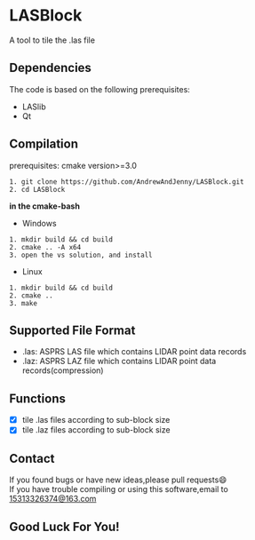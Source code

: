 # LASBlock

A tool to tile the .las file

## Dependencies

The code is based on the following prerequisites:
* LASlib
* Qt

##  Compilation
prerequisites: cmake version>=3.0

```
1. git clone https://github.com/AndrewAndJenny/LASBlock.git
2. cd LASBlock
```

**in the cmake-bash**
* Windows
```
1. mkdir build && cd build
2. cmake .. -A x64
3. open the vs solution, and install
```
* Linux
```
1. mkdir build && cd build
2. cmake ..
3. make
```

## Supported File Format
* .las: ASPRS LAS file which contains LIDAR point data records
* .laz: ASPRS LAZ file which contains LIDAR point data records(compression)

## Functions
- [x] tile .las files according to sub-block size
- [x] tile .laz files according to sub-block size

##  Contact
If you found bugs or have new ideas,please pull requests:smile:   
If you have trouble compiling or using this software,email to 15313326374@163.com

## Good Luck For You!
